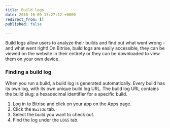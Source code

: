 ```yaml
---
title: Build logs
date: 2018-10-09 13:27:12 +0000
redirect_from: []
published: false

---
```

Build logs allow users to analyze their builds and find out what went wrong - and what went right! On Bitrise, build logs are easily accessible, they can be viewed on the website in their entirety or they can be downloaded to view them on your own device. 

### Finding a build log

When you run a build, a build log is generated automatically. Every build has its own log, with its own unique build log URL. The build log URL contains the build slug: a hexadecimal identifier for a specific build. 

1. Log in to Bitrise and click on your app on the Apps page.
2. Click the `Builds` tab. 
3. Select the build you want to check out.
4. Find the log under the `LOGS` tab. 